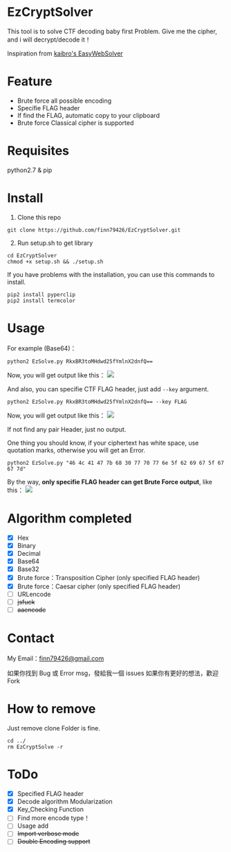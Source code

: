 # EzCryptSolver

This tool is to solve CTF decoding baby first Problem.
Give me the cipher, and i will decrypt/decode it！

Inspiration from [kaibro's EasyWebSolver](https://github.com/w181496/EasySolver)

# Feature

- Brute force all possible encoding
- Specifie FLAG header
- If find the FLAG, automatic copy to your clipboard
- Brute force Classical cipher is supported

# Requisites

python2.7 & pip

# Install

1. Clone this repo

```Shell
git clone https://github.com/finn79426/EzCryptSolver.git
```

2. Run setup.sh to get library 

```Shell
cd EzCryptSolver
chmod +x setup.sh && ./setup.sh
```

If you have problems with the installation, you can use this commands to install.

```Shell
pip2 install pyperclip
pip2 install termcolor
```

# Usage

For example (Base64)：

```Shell
python2 EzSolve.py RkxBR3toMHdwd25fYmlnX2dnfQ==
```

Now, you will get output like this：
![](https://i.imgur.com/N3DfWgv.png)

And also, you can specifie CTF FLAG header, just add `--key` argument.

```Shell
python2 EzSolve.py RkxBR3toMHdwd25fYmlnX2dnfQ== --key FLAG
```

Now, you will get output like this：
![](https://i.imgur.com/l8ukYqt.png)

If not find any pair Header, just no output.

One thing you should know, if your ciphertext has white space, use quotation marks, otherwise you will get an Error.

```Shell
python2 EzSolve.py "46 4c 41 47 7b 68 30 77 70 77 6e 5f 62 69 67 5f 67 67 7d"
```

By the way, **only specifie FLAG header can get Brute Force output**, like this：
![](https://i.imgur.com/H8OweEh.png)


# Algorithm completed

- [x] Hex
- [x] Binary
- [x] Decimal
- [x] Base64
- [x] Base32
- [x] Brute force：Transposition Cipher (only specified FLAG header)
- [x] Brute force：Caesar cipher (only specified FLAG header)
- [ ] URLencode
- [ ] ~~jsfuck~~
- [ ] ~~aaencode~~

# Contact

My Email：finn79426@gmail.com

如果你找到 Bug 或 Error msg，發給我一個 issues 
如果你有更好的想法，歡迎 Fork

# How to remove

Just remove clone Folder is fine.

```Shell
cd ../
rm EzCryptSolve -r
```

# ToDo

- [x] Specified FLAG header
- [x] Decode algorithm Modularization
- [x] Key_Checking Function
- [ ] Find more encode type！
- [ ] Usage add
- [ ] ~~Import verbose mode~~
- [ ] ~~Double Encoding support~~
